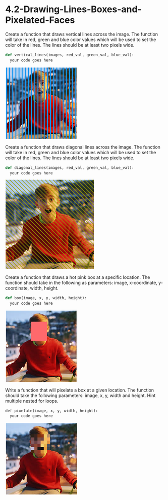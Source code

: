 # 4.2-Drawing-Lines-Boxes-and-Pixelated-Faces

Create a function that draws vertical lines across the image. The function will take in red, green and blue color values which will be used to set the color of the lines. The lines should be at least two pixels wide.
```python
def vertical_lines(images, red_val, green_val, blue_val):
  your code goes here
```
![Columns](columns.PNG)

 

Create a function that draws diagonal lines across the image. The function will take in red, green and blue color values which will be used to set the color of the lines. The lines should be at least two pixels wide.
```python
def diagonal_lines(images, red_val, green_val, blue_val):
  your code goes here
```
![Diagonals](diagonals.PNG)

 

Create a function that draws a hot pink box at a specific location. The function should take in the following as parameters: image, x-coordinate, y-coordinate, width, height.
```python
def box(image, x, y, width, height):
  your code goes here
```
![Box](box.PNG)

 

Write a function that will pixelate a box at a given location. The function should take the following parameters: image, x, y, width and height. Hint multiple nested for loops.
```
def pixelate(image, x, y, width, height):
  your code goes here
```
 
![Pixelated](pixelated.PNG)
